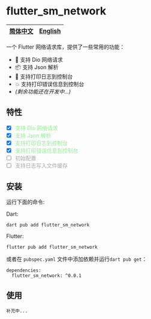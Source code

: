 # flutter_sm_network


| [简体中文](README.md) | [English](README.en.md) |
| ------------------ | ----------------------- |

一个 Flutter 网络请求库，提供了一些常用的功能：

- 📱 支持 Dio 网络请求
- 📦 支持 Json 解析
- 🎉 支持打印日志到控制台
- 💥 支持打印错误信息到控制台
- *(剩余功能还在开发中...)*


## 特性

- [x] <span style="color: lightgreen;">支持 Dio 网络请求</span>
- [x] <span style="color: lightgreen;">支持 Json 解析</span>
- [x] <span style="color: lightgreen;">支持打印日志到控制台</span>
- [x] <span style="color: lightgreen;">支持打印错误信息到控制台</span>
- [ ] <span style="color: #A9A9A9;">初始配置</span>
- [ ] <span style="color: #A9A9A9;">支持日志写入文件缓存</span>

## 安装

运行下面的命令:

Dart:

```
dart pub add flutter_sm_network
```

Flutter:

```
flutter pub add flutter_sm_network
```

或者在 `pubspec.yaml` 文件中添加依赖并运行`dart pub get`：

```
dependencies:
  flutter_sm_network: ^0.0.1
```

## 使用
```
补充中...
```